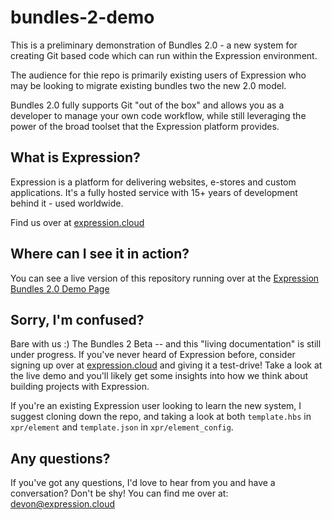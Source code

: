 # bundles-2-demo

This is a preliminary demonstration of Bundles 2.0 - a new system for creating Git based code which can run within the Expression environment.

The audience for thie repo is primarily existing users of Expression who may be looking to migrate existing bundles two the new 2.0 model. 

Bundles 2.0 fully supports Git "out of the box" and allows you as a developer to manage your own code workflow, while still leveraging the power of the broad toolset that the Expression platform provides.

## What is Expression?

Expression is a platform for delivering websites, e-stores and custom applications. It's a fully hosted service with 15+ years of development behind it - used worldwide.

Find us over at [expression.cloud](https://expression.cloud)

## Where can I see it in action?

You can see a live version of this repository running over at the [Expression Bundles 2.0 Demo Page](https://starchycrimsonvampire.xpr.cloud/)

## Sorry, I'm confused?

Bare with us :) The Bundles 2 Beta -- and this "living documentation" is still under progress. If you've never heard of Expression before, consider signing up over at [expression.cloud](https://expression.cloud) and giving it a test-drive! Take a look at the live demo and you'll likely get some insights into how we think about building projects with Expression. 

If you're an existing Expression user looking to learn the new system, I suggest cloning down the repo, and taking a look at both `template.hbs` in `xpr/element` and `template.json` in `xpr/element_config`.

## Any questions?

If you've got any questions, I'd love to hear from you and have a conversation? Don't be shy! You can find me over at: <devon@expression.cloud>
